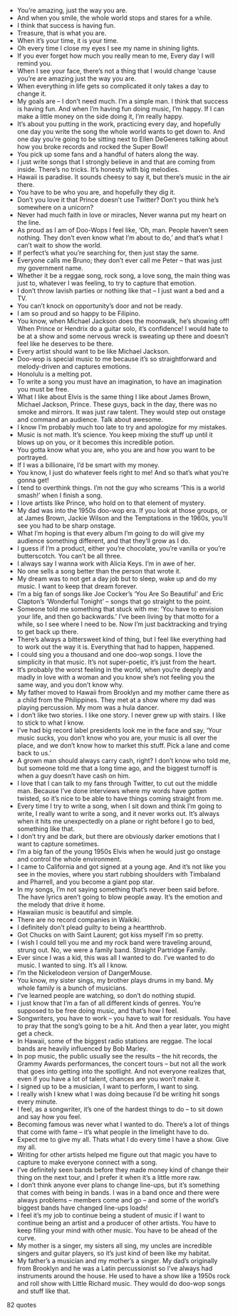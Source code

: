 - You’re amazing, just the way you are.
 - And when you smile, the whole world stops and stares for a while.
 - I think that success is having fun.
 - Treasure, that is what you are.
 - When it’s your time, it is your time.
 - Oh every time I close my eyes I see my name in shining lights.
 - If you ever forget how much you really mean to me, Every day I will remind you.
 - When I see your face, there’s not a thing that I would change ’cause you’re are amazing just the way you are.
 - When everything in life gets so complicated it only takes a day to change it.
 - My goals are – I don’t need much. I’m a simple man. I think that success is having fun. And when I’m having fun doing music, I’m happy. If I can make a little money on the side doing it, I’m really happy.
 - It’s about you putting in the work, practicing every day, and hopefully one day you write the song the whole world wants to get down to. And one day you’re going to be sitting next to Ellen DeGeneres talking about how you broke records and rocked the Super Bowl!
 - You pick up some fans and a handful of haters along the way.
 - I just write songs that I strongly believe in and that are coming from inside. There’s no tricks. It’s honesty with big melodies.
 - Hawaii is paradise. It sounds cheesy to say it, but there’s music in the air there.
 - You have to be who you are, and hopefully they dig it.
 - Don’t you love it that Prince doesn’t use Twitter? Don’t you think he’s somewhere on a unicorn?
 - Never had much faith in love or miracles, Never wanna put my heart on the line.
 - As proud as I am of Doo-Wops I feel like, ‘Oh, man. People haven’t seen nothing. They don’t even know what I’m about to do,’ and that’s what I can’t wait to show the world.
 - If perfect’s what you’re searching for, then just stay the same.
 - Everyone calls me Bruno; they don’t ever call me Peter – that was just my government name.
 - Whether it be a reggae song, rock song, a love song, the main thing was just to, whatever I was feeling, to try to capture that emotion.
 - I don’t throw lavish parties or nothing like that – I just want a bed and a TV.
 - You can’t knock on opportunity’s door and not be ready.
 - I am so proud and so happy to be Filipino.
 - You know, when Michael Jackson does the moonwalk, he’s showing off! When Prince or Hendrix do a guitar solo, it’s confidence! I would hate to be at a show and some nervous wreck is sweating up there and doesn’t feel like he deserves to be there.
 - Every artist should want to be like Michael Jackson.
 - Doo-wop is special music to me because it’s so straightforward and melody-driven and captures emotions.
 - Honolulu is a melting pot.
 - To write a song you must have an imagination, to have an imagination you must be free.
 - What I like about Elvis is the same thing I like about James Brown, Michael Jackson, Prince. These guys, back in the day, there was no smoke and mirrors. It was just raw talent. They would step out onstage and command an audience. Talk about awesome.
 - I know I’m probably much too late to try and apologize for my mistakes.
 - Music is not math. It’s science. You keep mixing the stuff up until it blows up on you, or it becomes this incredible potion.
 - You gotta know what you are, who you are and how you want to be portrayed.
 - If I was a billionaire, I’d be smart with my money.
 - You know, I just do whatever feels right to me! And so that’s what you’re gonna get!
 - I tend to overthink things. I’m not the guy who screams ‘This is a world smash!’ when I finish a song.
 - I love artists like Prince, who hold on to that element of mystery.
 - My dad was into the 1950s doo-wop era. If you look at those groups, or at James Brown, Jackie Wilson and the Temptations in the 1960s, you’ll see you had to be sharp onstage.
 - What I’m hoping is that every album I’m going to do will give my audience something different, and that they’ll grow as I do.
 - I guess if I’m a product, either you’re chocolate, you’re vanilla or you’re butterscotch. You can’t be all three.
 - I always say I wanna work with Alicia Keys. I’m in awe of her.
 - No one sells a song better than the person that wrote it.
 - My dream was to not get a day job but to sleep, wake up and do my music. I want to keep that dream forever.
 - I’m a big fan of songs like Joe Cocker’s ‘You Are So Beautiful’ and Eric Clapton’s ‘Wonderful Tonight’ – songs that go straight to the point.
 - Someone told me something that stuck with me: ‘You have to envision your life, and then go backwards.’ I’ve been living by that motto for a while, so I see where I need to be. Now I’m just backtracking and trying to get back up there.
 - There’s always a bittersweet kind of thing, but I feel like everything had to work out the way it is. Everything that had to happen, happened.
 - I could sing you a thousand and one doo-wop songs. I love the simplicity in that music. It’s not super-poetic, it’s just from the heart.
 - It’s probably the worst feeling in the world, when you’re deeply and madly in love with a woman and you know she’s not feeling you the same way, and you don’t know why.
 - My father moved to Hawaii from Brooklyn and my mother came there as a child from the Philippines. They met at a show where my dad was playing percussion. My mom was a hula dancer.
 - I don’t like two stories. I like one story. I never grew up with stairs. I like to stick to what I know.
 - I’ve had big record label presidents look me in the face and say, ‘Your music sucks, you don’t know who you are, your music is all over the place, and we don’t know how to market this stuff. Pick a lane and come back to us.’
 - A grown man should always carry cash, right? I don’t know who told me, but someone told me that a long time ago, and the biggest turnoff is when a guy doesn’t have cash on him.
 - I love that I can talk to my fans through Twitter, to cut out the middle man. Because I’ve done interviews where my words have gotten twisted, so it’s nice to be able to have things coming straight from me.
 - Every time I try to write a song, when I sit down and think I’m going to write, I really want to write a song, and it never works out. It’s always when it hits me unexpectedly on a plane or right before I go to bed, something like that.
 - I don’t try and be dark, but there are obviously darker emotions that I want to capture sometimes.
 - I’m a big fan of the young 1950s Elvis when he would just go onstage and control the whole environment.
 - I came to California and got signed at a young age. And it’s not like you see in the movies, where you start rubbing shoulders with Timbaland and Pharrell, and you become a giant pop star.
 - In my songs, I’m not saying something that’s never been said before. The have lyrics aren’t going to blow people away. It’s the emotion and the melody that drive it home.
 - Hawaiian music is beautiful and simple.
 - There are no record companies in Waikiki.
 - I definitely don’t plead guilty to being a heartthrob.
 - Got Chucks on with Saint Laurent; got kiss myself I’m so pretty.
 - I wish I could tell you me and my rock band were traveling around, strung out. No, we were a family band. Straight Partridge Family.
 - Ever since I was a kid, this was all I wanted to do. I’ve wanted to do music. I wanted to sing. It’s all I know.
 - I’m the Nickelodeon version of DangerMouse.
 - You know, my sister sings, my brother plays drums in my band. My whole family is a bunch of musicians.
 - I’ve learned people are watching, so don’t do nothing stupid.
 - I just know that I’m a fan of all different kinds of genres. You’re supposed to be free doing music, and that’s how I feel.
 - Songwriters, you have to work – you have to wait for residuals. You have to pray that the song’s going to be a hit. And then a year later, you might get a check.
 - In Hawaii, some of the biggest radio stations are reggae. The local bands are heavily influenced by Bob Marley.
 - In pop music, the public usually see the results – the hit records, the Grammy Awards performances, the concert tours – but not all the work that goes into getting into the spotlight. And not everyone realizes that, even if you have a lot of talent, chances are you won’t make it.
 - I signed up to be a musician, I want to perform, I want to sing.
 - I really wish I knew what I was doing because I’d be writing hit songs every minute.
 - I feel, as a songwriter, it’s one of the hardest things to do – to sit down and say how you feel.
 - Becoming famous was never what I wanted to do. There’s a lot of things that come with fame – it’s what people in the limelight have to do.
 - Expect me to give my all. Thats what I do every time I have a show. Give my all.
 - Writing for other artists helped me figure out that magic you have to capture to make everyone connect with a song.
 - I’ve definitely seen bands before they made money kind of change their thing on the next tour, and I prefer it when it’s a little more raw.
 - I don’t think anyone ever plans to change line-ups, but it’s something that comes with being in bands. I was in a band once and there were always problems – members come and go – and some of the world’s biggest bands have changed line-ups loads!
 - I feel it’s my job to continue being a student of music if I want to continue being an artist and a producer of other artists. You have to keep filling your mind with other music. You have to be ahead of the curve.
 - My mother is a singer, my sisters all sing, my uncles are incredible singers and guitar players, so it’s just kind of been like my habitat.
 - My father’s a musician and my mother’s a singer. My dad’s originally from Brooklyn and he was a Latin percussionist so I’ve always had instruments around the house. He used to have a show like a 1950s rock and roll show with Little Richard music. They would do doo-wop songs and stuff like that.

82 quotes